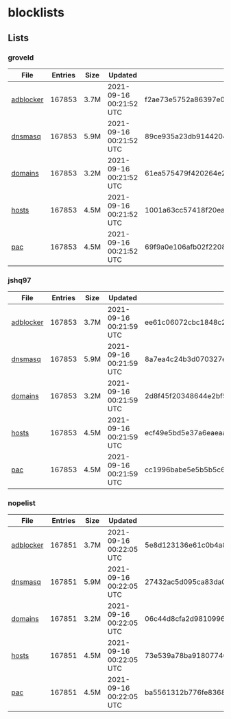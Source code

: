 # blocklists

## Lists

### groveld

|File|Entries|Size|Updated|Hash|
|-|-|-|-|-|
|[adblocker](https://raw.githubusercontent.com/groveld/blocklists/lists/groveld/adblocker.txt)|167853|3.7M|2021-09-16 00:21:52 UTC|f2ae73e5752a86397e0884a5a20bd2ae827ad814df31c1777a0c40471e147376|
|[dnsmasq](https://raw.githubusercontent.com/groveld/blocklists/lists/groveld/dnsmasq.txt)|167853|5.9M|2021-09-16 00:21:52 UTC|89ce935a23db91442042379fffcf9c29656735b6149a91569cfcb64bc9fc56c0|
|[domains](https://raw.githubusercontent.com/groveld/blocklists/lists/groveld/domains.txt)|167853|3.2M|2021-09-16 00:21:52 UTC|61ea575479f420264e2f5c4b25bda864a96ee7fb286dadb01edccb10869d790c|
|[hosts](https://raw.githubusercontent.com/groveld/blocklists/lists/groveld/hosts.txt)|167853|4.5M|2021-09-16 00:21:52 UTC|1001a63cc57418f20eadc610c70bf86f795739d31481c7108dd3d57334a60424|
|[pac](https://raw.githubusercontent.com/groveld/blocklists/lists/groveld/pac.txt)|167853|4.5M|2021-09-16 00:21:52 UTC|69f9a0e106afb02f22086f4baba3f3c586368aee87a36e4a2af62741fa53fe98|

### jshq97

|File|Entries|Size|Updated|Hash|
|-|-|-|-|-|
|[adblocker](https://raw.githubusercontent.com/groveld/blocklists/lists/jshq97/adblocker.txt)|167853|3.7M|2021-09-16 00:21:59 UTC|ee61c06072cbc1848c2e2834d2aa61f46364340acfd459c3cf59448e8ee24155|
|[dnsmasq](https://raw.githubusercontent.com/groveld/blocklists/lists/jshq97/dnsmasq.txt)|167853|5.9M|2021-09-16 00:21:59 UTC|8a7ea4c24b3d070327ed05392bd1c54c3141d06be3c956cb4b21f4a008adf32e|
|[domains](https://raw.githubusercontent.com/groveld/blocklists/lists/jshq97/domains.txt)|167853|3.2M|2021-09-16 00:21:59 UTC|2d8f45f20348644e2bf5e2fa75108286d2863fc8266c983fe5397807634ef3ea|
|[hosts](https://raw.githubusercontent.com/groveld/blocklists/lists/jshq97/hosts.txt)|167853|4.5M|2021-09-16 00:21:59 UTC|ecf49e5bd5e37a6eaeaa23296be0b4a6debb7b47b1d58e01034df26d80a5bd99|
|[pac](https://raw.githubusercontent.com/groveld/blocklists/lists/jshq97/pac.txt)|167853|4.5M|2021-09-16 00:21:59 UTC|cc1996babe5e5b5b5c6d9f3362377cfb61fce730049d2d541a11b08f23708452|

### nopelist

|File|Entries|Size|Updated|Hash|
|-|-|-|-|-|
|[adblocker](https://raw.githubusercontent.com/groveld/blocklists/lists/nopelist/adblocker.txt)|167851|3.7M|2021-09-16 00:22:05 UTC|5e8d123136e61c0b4a83e6e0c52d4cc301b68471acdf6efada315825c590e2c6|
|[dnsmasq](https://raw.githubusercontent.com/groveld/blocklists/lists/nopelist/dnsmasq.txt)|167851|5.9M|2021-09-16 00:22:05 UTC|27432ac5d095ca83da06cc4dbd5bef8a7116b9e2f8cffb210ba5fbc5612196c6|
|[domains](https://raw.githubusercontent.com/groveld/blocklists/lists/nopelist/domains.txt)|167851|3.2M|2021-09-16 00:22:05 UTC|06c44d8cfa2d9810996bb94a231ea59a530ae2ec3ab08e5011e9a46a9e8099b6|
|[hosts](https://raw.githubusercontent.com/groveld/blocklists/lists/nopelist/hosts.txt)|167851|4.5M|2021-09-16 00:22:05 UTC|73e539a78ba91807740822d03619173aac3854b14bd08921f0be6b7b559770fa|
|[pac](https://raw.githubusercontent.com/groveld/blocklists/lists/nopelist/pac.txt)|167851|4.5M|2021-09-16 00:22:05 UTC|ba5561312b776fe8368689683e5edfc1b25a59ba784d8741b5fc048c0de04360|
